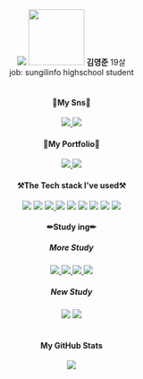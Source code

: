 <dl>

<div align="center">
  <img src='https://thumbs.gfycat.com/WelltodoCarefreeBarnowl-size_restricted.gif'/>
  <img src="https://avatars.githubusercontent.com/u/87963601?s=400&u=74c480da71896ad736b11d3c9d4c868acf0abb4e&v=4" width="100" height="100">
  <b>김영준</b> 19살<br>
  job: sungilinfo highschool student
  
  <br>
  <br>
  <h4>🐤My Sns🐤</h4>
  <a href="https://www.instagram.com/183_yj/">
    <img src="https://img.shields.io/badge/Instagram-DD2A7B?style=flat-square&logo=Instagram&logoColor=white"/>
  </a>
  <a href="https://www.facebook.com/profile.php?id=100011956212947">
    <img src="https://img.shields.io/badge/Facebook-3B5998?style=flat-square&logo=Facebook&logoColor=white"/>
  </a>
  <h4>🐤My Portfolio🐤</h4>
  <a href="https://parallel-flax-a90.notion.site/Kim-s-Dev-Study-a49238bd3ba5471db7a50c9d13f593b3">
    <img src="https://img.shields.io/badge/Notion-black?style=flat-square&logo=Notion&logoColor=white"/>
  </a>
  <a href="https://coderin.tistory.com">
    <img src="https://img.shields.io/badge/Tistory-595959?style=flat-square&logo=Tistory&logoColor=white"/>
  </a>
  <br>
  <h4>⚒️The Tech stack I've used⚒️</h4>
  <img src="https://img.shields.io/badge/ReactNative-262B31?style=flat-square&logo=React&logoColor=61DBFB"/>
  <img src="https://img.shields.io/badge/JavaScript-FFFF00?style=flat-square&logo=Javascript&logoColor=black"/>
  <a href="https://www.typescriptlang.org/ko/docs/handbook/2/basic-types.html">
    <img src="https://img.shields.io/badge/TypeScript-007ACC?style=flat-square&logo=Typescript&logoColor=white"/>
  </a>
  <img src="https://img.shields.io/badge/Android-32DE84?style=flat-square&logo=Android&logoColor=white"/>
  <img src="https://img.shields.io/badge/Kotlin-7F52FF?style=flat-square&logo=Kotlin&logoColor=white"/>
  <img src="https://img.shields.io/badge/HTML-E34F26?style=flat-square&logo=HTML5&logoColor=white"/>
  <img src="https://img.shields.io/badge/CSS-264de4?style=flat-square&logo=CSS3&logoColor=white"/>
  <img src="https://img.shields.io/badge/GitLab-8c929d?style=flat-square&logo=Gitlab"/>
  <img src="https://img.shields.io/badge/GitHub-black?style=flat-square&logo=Github"/>
  <h4>✏Study ing✏</h4>
  <h5>More Study</h5>
  <a href="https://www.typescriptlang.org/ko/docs/handbook/2/basic-types.html">
    <img src="https://img.shields.io/badge/TypeScript-007ACC?style=flat-square&logo=Typescript&logoColor=white"/>
  </a>
  <a href="https://developer.mozilla.org/ko/docs/Web/JavaScript">
    <img src="https://img.shields.io/badge/JavaScript-FFFF00?style=flat-square&logo=Javascript&logoColor=black"/>
  </a>
  <a href="https://developer.mozilla.org/ko/docs/Web/HTML">
    <img src="https://img.shields.io/badge/HTML-E34F26?style=flat-square&logo=HTML5&logoColor=white"/>
  </a>
  <a href="https://developer.mozilla.org/ko/docs/Web/CSS">
  <img src="https://img.shields.io/badge/CSS-264de4?style=flat-square&logo=CSS3&logoColor=white"/>
  </a>
  <h5>New Study</h5>
  <img src="https://img.shields.io/badge/React-262B31?style=flat-square&logo=React&logoColor=61DBFB"/>
  <img src="https://img.shields.io/badge/Redux-262B31?style=flat-square&logo=Redux&logoColor=764ABC"/>
  <!-- <img src="https://img.shields.io/badge/Spring-5FB832?style=flat-square&logo=Spring&logoColor=white"/>
  <h4>My GitHub Vistors</h4>
  <img src="https://hits.seeyoufarm.com/api/count/incr/badge.svg?url=https%3A%2F%2Fgithub.com%2Fkyjprograming&count_bg=%2379C83D&title_bg=%23555555&icon=&icon_color=%23E7E7E7&title=hits&edge_flat=false"/> -->
  <br>
  <br>
  <h4>My GitHub Stats</h4>
    <img src='https://github-readme-stats.vercel.app/api?username=kyjprograming&show_icons=true&customtitle=김영준의'/>
  <br>
</div>
</dl>
